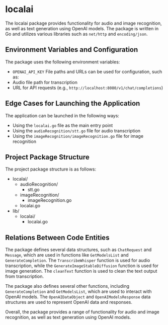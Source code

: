 # localai
The localai package provides functionality for audio and image recognition, as well as text generation using OpenAI models. The package is written in Go and utilizes various libraries such as `net/http` and `encoding/json`.

## Environment Variables and Configuration
The package uses the following environment variables:
- `OPENAI_API_KEY`
File paths and URLs can be used for configuration, such as:
- Audio file path for transcription
- URL for API requests (e.g., `http://localhost:8080/v1/chat/completions`)

## Edge Cases for Launching the Application
The application can be launched in the following ways:
- Using the `localai.go` file as the main entry point
- Using the `audioRecognition/stt.go` file for audio transcription
- Using the `imageRecognition/imageRecognition.go` file for image recognition

## Project Package Structure
The project package structure is as follows:
- localai/
  - audioRecognition/
    - stt.go
  - imageRecognition/
    - imageRecognition.go
  - localai.go
- lib/
  - localai/
    - localai.go

## Relations Between Code Entities
The package defines several data structures, such as `ChatRequest` and `Message`, which are used in functions like `GetModelsList` and `GenerateCompletion`. The `TranscribeWhisper` function is used for audio transcription, while the `GenerateImageStableDiffusion` function is used for image generation. The `cleanText` function is used to clean the text output from transcription.

The package also defines several other functions, including `GenerateCompletion` and `GetModelsList`, which are used to interact with OpenAI models. The `OpenAIDataObject` and `OpenAIModelsResponse` data structures are used to represent OpenAI data and responses.

Overall, the package provides a range of functionality for audio and image recognition, as well as text generation using OpenAI models.
